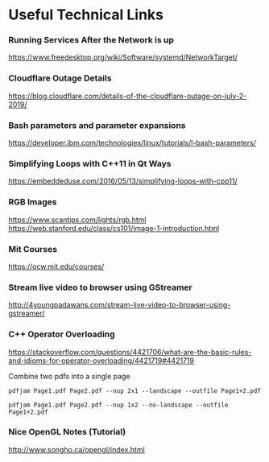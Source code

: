 # Useful Technical Links

### Running Services After the Network is up
https://www.freedesktop.org/wiki/Software/systemd/NetworkTarget/

### Cloudflare Outage Details
https://blog.cloudflare.com/details-of-the-cloudflare-outage-on-july-2-2019/

### Bash parameters and parameter expansions
https://developer.ibm.com/technologies/linux/tutorials/l-bash-parameters/

### Simplifying Loops with C++11 in Qt Ways
https://embeddeduse.com/2016/05/13/simplifying-loops-with-cpp11/

### RGB Images
https://www.scantips.com/lights/rgb.html
https://web.stanford.edu/class/cs101/image-1-introduction.html

### Mit Courses
https://ocw.mit.edu/courses/

### Stream live video to browser using GStreamer
http://4youngpadawans.com/stream-live-video-to-browser-using-gstreamer/

### C++ Operator Overloading
https://stackoverflow.com/questions/4421706/what-are-the-basic-rules-and-idioms-for-operator-overloading/4421719#4421719

Combine two pdfs into a single page

```shell
pdfjam Page1.pdf Page2.pdf --nup 2x1 --landscape --outfile Page1+2.pdf

pdfjam Page1.pdf Page2.pdf --nup 1x2 --no-landscape --outfile Page1+2.pdf
```

### Nice OpenGL Notes (Tutorial)
http://www.songho.ca/opengl/index.html
